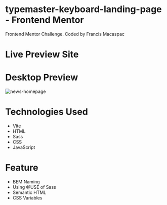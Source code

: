 # typemaster-keyboard-landing-page - Frontend Mentor
Frontend Mentor Challenge. Coded by Francis Macaspac

# Live Preview Site


# Desktop Preview
![news-homepage](https://github.com/francismcpc/news-homepage-landing-page/assets/119109562/27bb9e73-39f7-48b5-abf2-0a334dc7d0f7)


# Technologies Used
- Vite 
- HTML
- Sass
- CSS
- JavaScript
  
# Feature
- BEM Naming 
- Using @USE of Sass
- Semantic HTML
- CSS Variables

